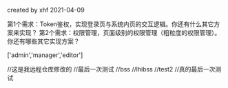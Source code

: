 created by xhf 2021-04-09

第1个需求：Token鉴权，实现登录页与系统内页的交互逻辑。你还有什么其它方案来实现？
第2个需求：权限管理，页面级别的权限管理（粗粒度的权限管理）。你还有哪些其它实现方案？

['admin','manager','editor']

//这是我远程仓库修改的
//最后一次测试
//bss
//lhibss
//test2
//真的最后一次测试